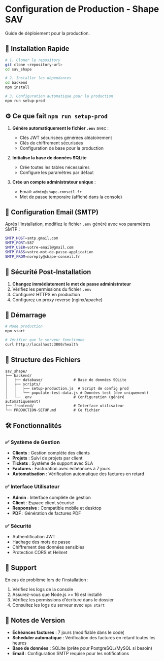 # Configuration de Production - Shape SAV

Guide de déploiement pour la production.

## 🚀 Installation Rapide

```bash
# 1. Cloner le repository
git clone <repository-url>
cd sav_shape

# 2. Installer les dépendances
cd backend
npm install

# 3. Configuration automatique pour la production
npm run setup-prod
```

## ⚙️ Ce que fait `npm run setup-prod`

1. **Génère automatiquement le fichier `.env`** avec :
   - Clés JWT sécurisées générées aléatoirement
   - Clés de chiffrement sécurisées
   - Configuration de base pour la production

2. **Initialise la base de données SQLite**
   - Crée toutes les tables nécessaires
   - Configure les paramètres par défaut

3. **Crée un compte administrateur unique** :
   - Email: `admin@shape-conseil.fr`
   - Mot de passe temporaire (affiché dans la console)

## 📧 Configuration Email (SMTP)

Après l'installation, modifiez le fichier `.env` généré avec vos paramètres SMTP :

```bash
SMTP_HOST=smtp.gmail.com
SMTP_PORT=587
SMTP_USER=votre-email@gmail.com
SMTP_PASS=votre-mot-de-passe-application
SMTP_FROM=noreply@shape-conseil.fr
```

## 🔐 Sécurité Post-Installation

1. **Changez immédiatement le mot de passe administrateur**
2. Vérifiez les permissions du fichier `.env`
3. Configurez HTTPS en production
4. Configurez un proxy reverse (nginx/apache)

## 🚦 Démarrage

```bash
# Mode production
npm start

# Vérifier que le serveur fonctionne
curl http://localhost:3000/health
```

## 📁 Structure des Fichiers

```
sav_shape/
├── backend/
│   ├── database/              # Base de données SQLite
│   ├── scripts/
│   │   ├── setup-production.js  # Script de config prod
│   │   └── populate-test-data.js # Données test (dev uniquement)
│   └── .env                   # Configuration (généré automatiquement)
├── frontend/                  # Interface utilisateur
└── PRODUCTION-SETUP.md        # Ce fichier
```

## 🛠️ Fonctionnalités

### ✅ Système de Gestion
- **Clients** : Gestion complète des clients
- **Projets** : Suivi de projets par client
- **Tickets** : Système de support avec SLA
- **Factures** : Facturation avec échéances à 7 jours
- **Automatisation** : Vérification automatique des factures en retard

### ✅ Interface Utilisateur
- **Admin** : Interface complète de gestion
- **Client** : Espace client sécurisé
- **Responsive** : Compatible mobile et desktop
- **PDF** : Génération de factures PDF

### ✅ Sécurité
- Authentification JWT
- Hachage des mots de passe
- Chiffrement des données sensibles
- Protection CORS et Helmet

## 🐛 Support

En cas de problème lors de l'installation :

1. Vérifiez les logs de la console
2. Assurez-vous que Node.js >= 16 est installé
3. Vérifiez les permissions d'écriture dans le dossier
4. Consultez les logs du serveur avec `npm start`

## 📝 Notes de Version

- **Échéances factures** : 7 jours (modifiable dans le code)
- **Scheduler automatique** : Vérification des factures en retard toutes les heures
- **Base de données** : SQLite (prête pour PostgreSQL/MySQL si besoin)
- **Email** : Configuration SMTP requise pour les notifications